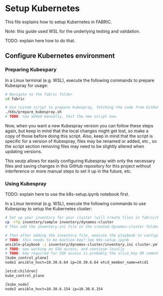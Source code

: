 # Setup Kubernetes
This file explains how to setup Kubernetes in FABRIC.

Note: this guide used WSL for the underlying testing and validation.

TODO: explain here how to do that.


## Configure Kubernetes environment
### Preparing Kubespary
In a Linux terminal (e.g. WSL), execute the following commands to prepare Kubespray for usage:
```sh
# Navigate to the fabric folder
cd fabric

# Use custom script to prepare kubespray, fetching the code from GitHub and cleaning up unnecessary files
./k8s/prepare_kubespray.sh
# TODO: now added manually, test the new script now.
```
Now, when you want a new Kubespray version you can follow these steps again, but keep in mind that the local changes might get lost, so make a copy of those before doing this script.  Also, keep in mind that the script is specific for a version of Kubespray, files may be renamed or added, etc., so the script section removing files may need to be slightly altered when updating versions.

This seutp allows for easily configuring Kubespray with only the necessary files and saving changes in this GitHub repository for this project without interference or more manual steps to set it up in the future, etc.

### Using Kubespray
TODO: explain here to use the k8s-setup.ipynb notebook first.

In a Linux terminal (e.g. WSL), execute the following commands to use Kubespray to setup the Kubernetes cluster:
```sh
# Set up your inventory for your cluster (will create files in fabric/kubespray/inventory/x)
cp -rfp inventory/sample inventory/dynamos-cluster
# Then add the inventory.ini file in the created dynamos-cluster folder. The k8s_setup.ipynb notebook gets the necessary information

# Then after adding the inventory file, execute the playbook to configure the cluster
# TODO: this needs to be bastion key? See k8s-setup.ipynb
ansible-playbook -i inventory/dynamos-cluster/inventory.ini cluster.yml -b -v --private-key=~/.ssh/private_key
# TODO: now working on SSH access, and continue locally
# TODO: key required for SSH access is probably the slice_key OR something else from /fabric_config, such as fabric_bastion_key, test that!
[kube_control_plane]
node1 ansible_host=10.30.6.64 ip=10.30.6.64 etcd_member_name=etcd1

[etcd:children]
kube_control_plane

[kube_node]
node2 ansible_host=10.30.6.154 ip=10.30.6.154
```
